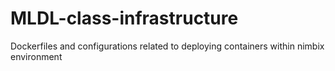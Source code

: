 # MLDL-class-infrastructure
Dockerfiles and configurations related to deploying containers within nimbix environment
